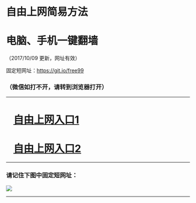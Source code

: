 ﻿# 自由上网简易方法

# 电脑、手机一键翻墙

（2017/10/09 更新，网址有效）

固定短网址：https://git.io/free99

### （微信如打不开，请转到浏览器打开）


***





# &nbsp;&nbsp; <a href="http://ft307448500.fwq-tz-1001.info/fwqtz01.html?t=100900131831 " target="_blank">自由上网入口1</a>
# &nbsp;&nbsp; <a href="http://ft2603730199.fwq-tz-1002.info/fwqtz02.html?t=100900114750 " target="_blank">自由上网入口2</a>
***

### 请记住下图中固定短网址：

<img src="https://s3-us-west-2.amazonaws.com/fwq-1001/yjfq-20170905okok.png" /> 


***


